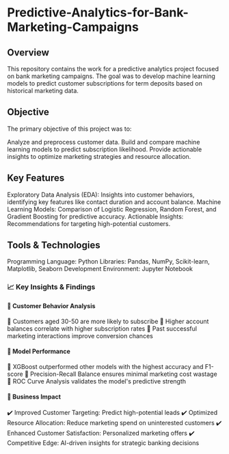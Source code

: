 # Predictive-Analytics-for-Bank-Marketing-Campaigns

## Overview
This repository contains the work for a predictive analytics project focused on bank marketing campaigns. The goal was to develop machine learning models to predict customer subscriptions for term deposits based on historical marketing data.

## Objective
The primary objective of this project was to:

Analyze and preprocess customer data.
Build and compare machine learning models to predict subscription likelihood.
Provide actionable insights to optimize marketing strategies and resource allocation.

## Key Features
Exploratory Data Analysis (EDA): Insights into customer behaviors, identifying key features like contact duration and account balance.
Machine Learning Models: Comparison of Logistic Regression, Random Forest, and Gradient Boosting for predictive accuracy.
Actionable Insights: Recommendations for targeting high-potential customers.

## Tools & Technologies
Programming Language: Python
Libraries: Pandas, NumPy, Scikit-learn, Matplotlib, Seaborn
Development Environment: Jupyter Notebook

### 📈 Key Insights & Findings

#### 🔹 Customer Behavior Analysis
📌 Customers aged 30-50 are more likely to subscribe
📌 Higher account balances correlate with higher subscription rates
📌 Past successful marketing interactions improve conversion chances

#### 🔹 Model Performance
📌 XGBoost outperformed other models with the highest accuracy and F1-score
📌 Precision-Recall Balance ensures minimal marketing cost wastage
📌 ROC Curve Analysis validates the model's predictive strength

#### 🔹 Business Impact
✔️ Improved Customer Targeting: Predict high-potential leads
✔️ Optimized Resource Allocation: Reduce marketing spend on uninterested customers
✔️ Enhanced Customer Satisfaction: Personalized marketing offers
✔️ Competitive Edge: AI-driven insights for strategic banking decisions

